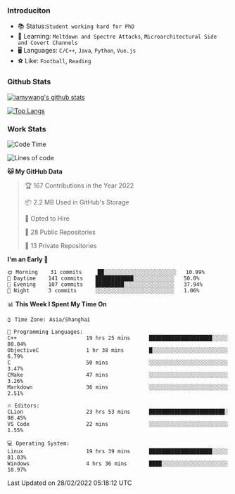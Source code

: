 ### Introduciton

- 📚 Status:`Student working hard for PhD`
- 🔎 Learning: `Meltdown and Spectre Attacks`, `Microarchitectural Side and Covert Channels`
- 🖥️ Languages: `C/C++`, `Java`, `Python`, `Vue.js`
- ⚽ Like: `Football`, `Reading`

### Github Stats

[![iamywang's github stats](https://github-readme-stats.vercel.app/api?username=iamywang&count_private=true&show_icons=true)]()

[![Top Langs](https://github-readme-stats.vercel.app/api/top-langs/?username=iamywang&layout=compact)]()

### Work Stats

<!--START_SECTION:waka-->
![Code Time](http://img.shields.io/badge/Code%20Time-131%20hrs%203%20mins-blue)

![Lines of code](https://img.shields.io/badge/From%20Hello%20World%20I%27ve%20Written-852%20Thousand%20lines%20of%20code-blue)

**🐱 My GitHub Data** 

> 🏆 167 Contributions in the Year 2022
 > 
> 📦 2.2 MB Used in GitHub's Storage 
 > 
> 💼 Opted to Hire
 > 
> 📜 28 Public Repositories 
 > 
> 🔑 13 Private Repositories  
 > 
**I'm an Early 🐤** 

```text
🌞 Morning    31 commits     ██░░░░░░░░░░░░░░░░░░░░░░░   10.99% 
🌆 Daytime    141 commits    ████████████░░░░░░░░░░░░░   50.0% 
🌃 Evening    107 commits    █████████░░░░░░░░░░░░░░░░   37.94% 
🌙 Night      3 commits      ░░░░░░░░░░░░░░░░░░░░░░░░░   1.06%

```


📊 **This Week I Spent My Time On** 

```text
⌚︎ Time Zone: Asia/Shanghai

💬 Programming Languages: 
C++                      19 hrs 25 mins      ████████████████████░░░░░   80.04% 
ObjectiveC               1 hr 38 mins        █░░░░░░░░░░░░░░░░░░░░░░░░   6.79% 
C                        50 mins             ░░░░░░░░░░░░░░░░░░░░░░░░░   3.47% 
CMake                    47 mins             ░░░░░░░░░░░░░░░░░░░░░░░░░   3.26% 
Markdown                 36 mins             ░░░░░░░░░░░░░░░░░░░░░░░░░   2.51%

🔥 Editors: 
CLion                    23 hrs 53 mins      ████████████████████████░   98.45% 
VS Code                  22 mins             ░░░░░░░░░░░░░░░░░░░░░░░░░   1.55%

💻 Operating System: 
Linux                    19 hrs 39 mins      ████████████████████░░░░░   81.03% 
Windows                  4 hrs 36 mins       ████░░░░░░░░░░░░░░░░░░░░░   18.97%

```


 Last Updated on 28/02/2022 05:18:12 UTC
<!--END_SECTION:waka-->
